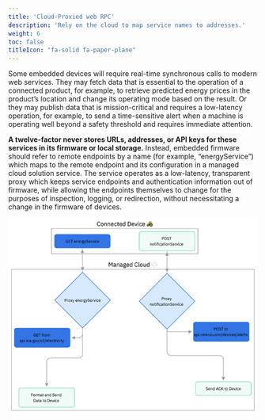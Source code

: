 ```yaml
---
title: 'Cloud-Proxied web RPC'
description: 'Rely on the cloud to map service names to addresses.'
weight: 6
toc: false
titleIcon: "fa-solid fa-paper-plane"
---
```


Some embedded devices will require real-time synchronous calls to modern web services. They may fetch data that is essential to the operation of a connected product, for example, to retrieve predicted energy prices in the product’s location and change its operating mode based on the result. Or they may publish data that is mission-critical and requires a low-latency operation, for example, to send a time-sensitive alert when a machine is operating well beyond a safety threshold and requires immediate attention.

**A twelve-factor never stores URLs, addresses, or API keys for these services in its firmware or local storage.** Instead, embedded firmware should refer to remote endpoints by a name (for example, “energyService”) which maps to the remote endpoint and its configuration in a managed cloud solution service. The service operates as a low-latency, transparent proxy which keeps service endpoints and authentication information out of firmware, while allowing the endpoints themselves to change for the purposes of inspection, logging, or redirection, without necessitating a change in the firmware of devices.

![An image of a twelve-factor using a cloud service for proxy RPC calls](/images/webRPC.png)

